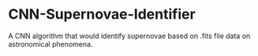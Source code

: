 # CNN-Supernovae-Identifier
A CNN algorithm that would identify supernovae based on .fits file data on astronomical phenomena.
